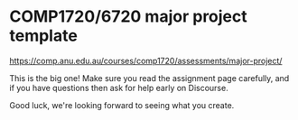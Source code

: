 # COMP1720/6720 major project template

https://comp.anu.edu.au/courses/comp1720/assessments/major-project/


This is the big one! Make sure you read the assignment page carefully, and if you have questions then ask for help early on Discourse.

Good luck, we're looking forward to seeing what you create.
